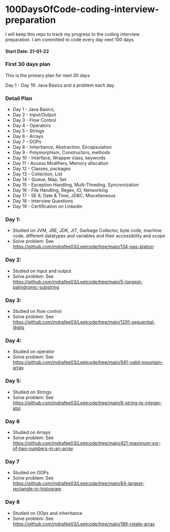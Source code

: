 # 100DaysOfCode-coding-interview-preparation
I will keep this repo to track my progress to the coding interview preparation. I am committed to code every day next 100 days.

#### Start Date: 21-01-22

### First 30 days plan
This is the primary plan for next 30 days

Day 1 - Day 19: Java Basics and a problem each day

### Detail Plan
- Day 1 - Java Basics,
- Day 2 - Input/Output
- Day 3 - Flow Control
- Day 4 - Operators
- Day 5 - Strings
- Day 6 - Arrays
- Day 7 - OOPs
- Day 8 - Inheritance, Abstraction, Encapsulation
- Day 9 - Polymorphism, Constructors, methods
- Day 10 - Interface, Wrapper class, keywords
- Day 11 - Access Modifiers, Memory allocation
- Day 12 - Classes, packages
- Day 13 - Collection, List
- Day 14 - Queue, Map, Set
- Day 15 - Exception Handling, Multi-Threding, Syncronization
- Day 16 - File Handling, Regex, IO, Networking
- Day 17 - SE 8, Date & Time, JDBC, Miscellaneous
- Day 18 - Interview Questions
- Day 19 - Certification on Linkedin


### Day 1:
- Studied on JVM, JRE, JDK, JIT, Garbage Collector, byte code, machine code, different datatypes and variables and their accessibility and scope
- Solve problem: See https://github.com/mdrafee03/Leetcode/tree/main/134-gas-station

### Day 2:
- Studied on Input and output
- Solve problem: See https://github.com/mdrafee03/Leetcode/tree/main/5-longest-palindromic-substring

### Day 3:
- Studied on flow control
- Solve problem: See https://github.com/mdrafee03/Leetcode/tree/main/1291-sequential-digits

### Day 4:
- Studied on operator
- Solve problem: See https://github.com/mdrafee03/Leetcode/tree/main/941-valid-mountain-array

### Day 5:
- Studied on Strings
- Solve problem: See https://github.com/mdrafee03/Leetcode/tree/main/8-string-to-integer-atoi

### Day 6
- Studied on Arrays
- Solve problem: See https://github.com/mdrafee03/Leetcode/tree/main/421-maximum-xor-of-two-numbers-in-an-array

### Day 7
- Studied on OOPs
- Solve problem: See https://github.com/mdrafee03/Leetcode/tree/main/84-largest-rectangle-in-histogram

### Day 8
- Studied on OOps and inheritance
- Solve problem: See https://github.com/mdrafee03/Leetcode/tree/main/189-rotate-array
